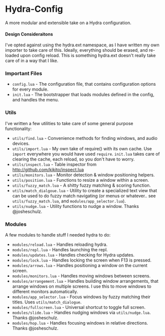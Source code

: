 Hydra-Config
============

A more modular and extensible take on a Hydra configuration. 

#### Design Consideraitons
 
I've opted against using the hydra.ext namespace, as I have written my own importer to take care of this. Ideally, everything should be erased, and re-loaded upon config reload. This is something hydra.ext doesn't really take care of in a way that I like.


### Important Files

 * `config.lua` - The configuration file, that contains configuration options for every module.
 * `init.lua` - The bootstrapper that loads modules defined in the config, and handles the menu. 
 
### Utils
I've written a few utilities to take care of some general purpose functionality: 

 * `utils/find.lua` - Convenience methods for finding windows, and audio devices. 
 * `utils/import.lua` - My own take of require() with its own cache. Use `import` everywhere you would have used `require`. `init.lua` takes care of clearing the cache, each reload, so you don't have to worry.
 * `utils/inspect.lua` - Table inspector from http://github.com/kikito/inspect.lua
 * `utils/monitors.lua` - Monitor detection & window positioning helpers.
 * `utils/position.lua` - Functions to resize a window within a screen.
 * `utils/fuzzy_match.lua` - A shitty fuzzy matching & scoring function.
 * `utils/match_dialgoue.lua` - Utility to create a specialized text view that can be used to do fuzzy match navigating (or menus or whatever.. see `utils/fuzzy_match.lua`, and `modules/app_selector.lua`).
 * `utils/nudge.lua` - Utility functions to nudge a window. Thanks @josheschulz.
 
### Modules 
A few modules to handle stuff I needed hydra to do:

* `modules/reload.lua` - Handles reloading hydra.
* `modules/repl.lua` - Handles launching the repl.
* `modules/updates.lua` - Handles checking for Hydra updates.
* `modules/lock.lua` - Handles locking the screen when F13 is pressed.
* `modules/arrows.lua` - Handles positioning a window on the current screen.
* `modules/monitors.lua` - Handles moving windows between screens. 
* `modules/arrangement.lua` - Handles building window arrangements, that arrange windows on multiple screens. I use this to move windows to different monitors automatically.
* `modules/app_selector.lua` - Focus windows by fuzzy matching their titles. Uses `utils/match_dialogue`.
* `modules/fullscreen.lua` - Universal shortcut to toggle full screen.
* `modules/slide.lua` - Handles nudging windows via `utils/nudge.lua`. Thanks @josheschulz.
* `modules/hop.lua` - Handles focusing windows in relative directions. Thanks @josheschulz.